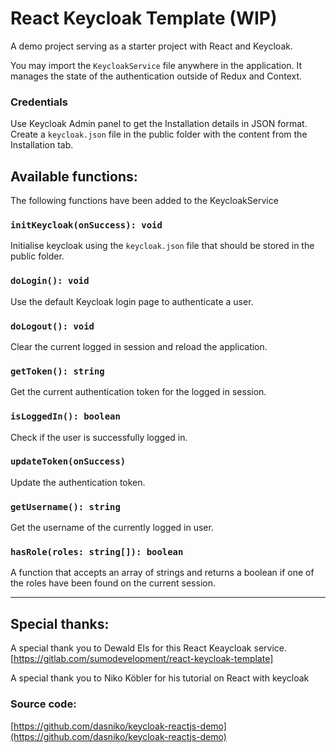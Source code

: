 # React Keycloak Template (WIP)

A demo project serving as a starter project with React and Keycloak.

You may import the `KeycloakService` file anywhere in the application. It manages the state of the authentication outside of Redux and Context.

### Credentials

Use Keycloak Admin panel to get the Installation details in JSON format. Create a `keycloak.json` file in the public folder with the content from the Installation tab.

## Available functions:

The following functions have been added to the KeycloakService

### `initKeycloak(onSuccess): void`

Initialise keycloak using the `keycloak.json` file that should be stored in the public folder.

### `doLogin(): void`

Use the default Keycloak login page to authenticate a user.

### `doLogout(): void`

Clear the current logged in session and reload the application.

### `getToken(): string`

Get the current authentication token for the logged in session.

### `isLoggedIn(): boolean`

Check if the user is successfully logged in.

### `updateToken(onSuccess)`

Update the authentication token.

### `getUsername(): string`

Get the username of the currently logged in user.

### `hasRole(roles: string[]): boolean`

A function that accepts an array of strings and returns a boolean if one of the roles have been found on the current session.

---

## Special thanks:

A special thank you to Dewald Els for this React Keaycloak service.  [https://gitlab.com/sumodevelopment/react-keycloak-template]

A special thank you to Niko Köbler for his tutorial on React with keycloak

### Source code:

[https://github.com/dasniko/keycloak-reactjs-demo](https://github.com/dasniko/keycloak-reactjs-demo)
